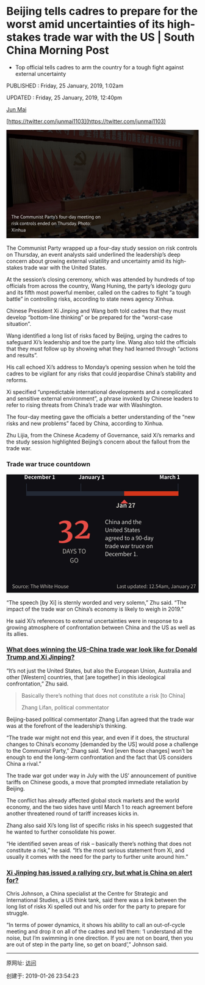 # Beijing tells cadres to prepare for the worst amid uncertainties of its high-stakes trade war with the US | South China Morning Post

- Top official tells cadres to arm the country for a tough fight against external uncertainty

PUBLISHED : Friday, 25 January, 2019, 1:02am

UPDATED : Friday, 25 January, 2019, 12:40pm

[Jun Mai](https://www.scmp.com/author/jun-mai)

[https://twitter.com/junmai1103](https://twitter.com/junmai1103)

![图20190126-1最坏准备](图20190126-1最坏准备.png)

The Communist Party wrapped up a four-day study session on risk controls on Thursday, an event analysts said underlined the leadership’s deep concern about growing external volatility and uncertainty amid its high-stakes trade war with the United States.

At the session’s closing ceremony, which was attended by hundreds of top officials from across the country, Wang Huning, the party’s ideology guru and its fifth most powerful member, called on the cadres to fight “a tough battle” in controlling risks, according to state news agency Xinhua.

Chinese President Xi Jinping and Wang both told cadres that they must develop “bottom-line thinking” or be prepared for the “worst-case situation”.

Wang identified a long list of risks faced by Beijing, urging the cadres to safeguard Xi’s leadership and toe the party line. Wang also told the officials that they must follow up by showing what they had learned through “actions and results”.

His call echoed Xi’s address to Monday’s opening session when he told the cadres to be vigilant for any risks that could jeopardise China’s stability and reforms.

Xi specified “unpredictable international developments and a complicated and sensitive external environment”, a phrase invoked by Chinese leaders to refer to rising threats from China’s trade war with Washington.

The four-day meeting gave the officials a better understanding of the “new risks and new problems” faced by China, according to Xinhua.

Zhu Lijia, from the Chinese Academy of Governance, said Xi’s remarks and the study session highlighted Beijing’s concern about the fallout from the trade war.

### Trade war truce countdown

![图20190126-2最坏准备](图20190126-2最坏准备.png)

“The speech \[by Xi\] is sternly worded and very solemn,” Zhu said. “The impact of the trade war on China’s economy is likely to weigh in 2019.”

He said Xi’s references to external uncertainties were in response to a growing atmosphere of confrontation between China and the US as well as its allies.

### [What does winning the US-China trade war look like for Donald Trump and Xi Jinping?](https://www.scmp.com/news/china/money-wealth/article/2183400/what-does-winning-us-china-trade-war-look-donald-trump-and)

“It’s not just the United States, but also the European Union, Australia and other \[Western\] countries, that \[are together\] in this ideological confrontation,” Zhu said.

> Basically there’s nothing that does not constitute a risk \[to China\]
>
> Zhang Lifan, political commentator

Beijing-based political commentator Zhang Lifan agreed that the trade war was at the forefront of the leadership’s thinking.

“The trade war might not end this year, and even if it does, the structural changes to China’s economy \[demanded by the US\] would pose a challenge to the Communist Party,” Zhang said. “And \[even those changes\] won’t be enough to end the long-term confrontation and the fact that US considers China a rival.”

The trade war got under way in July with the US’ announcement of punitive tariffs on Chinese goods, a move that prompted immediate retaliation by Beijing.

The conflict has already affected global stock markets and the world economy, and the two sides have until March 1 to reach agreement before another threatened round of tariff increases kicks in.

Zhang also said Xi’s long list of specific risks in his speech suggested that he wanted to further consolidate his power.

“He identified seven areas of risk – basically there’s nothing that does not constitute a risk,” he said. “It’s the most serious statement from Xi, and usually it comes with the need for the party to further unite around him.”

### [Xi Jinping has issued a rallying cry, but what is China on alert for?](https://www.scmp.com/news/china/politics/article/2183224/xi-jinping-has-issued-rallying-cry-what-china-alert)

Chris Johnson, a China specialist at the Centre for Strategic and International Studies, a US think tank, said there was a link between the long list of risks Xi spelled out and his order for the party to prepare for struggle.

“In terms of power dynamics, it shows his ability to call an out-of-cycle meeting and drop it on all of the cadres and tell them: ‘I understand all the noise, but I’m swimming in one direction. If you are not on board, then you are out of step in the party line, so get on board’,” Johnson said.

------

原网址: [访问](https://www.scmp.com/news/china/politics/article/2183541/communist-party-ideology-chief-wang-huning-raises-risk-alarm)

创建于: 2019-01-26 23:54:23

